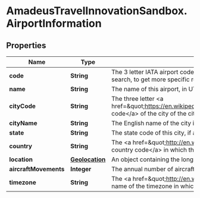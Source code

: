 # AmadeusTravelInnovationSandbox.AirportInformation

## Properties
Name | Type | Description | Notes
------------ | ------------- | ------------- | -------------
**code** | **String** | The 3 letter IATA airport code of this given airport. You can use this as an input parameter for a low-fare flight search, to get more specific results than the city code, but inspiration search works best using the city code. | 
**name** | **String** | The name of this airport, in UTF-8 format | 
**cityCode** | **String** | The three letter &lt;a href&#x3D;\&quot;https://en.wikipedia.org/wiki/International_Air_Transport_Association_airport_code\&quot;&gt;IATA code&lt;/a&gt; of the city of the city in which this airport is located. | 
**cityName** | **String** | The English name of the city in which this airport is located | 
**state** | **String** | The state code of this city, if applicable | [optional] 
**country** | **String** | The &lt;a href&#x3D;\&quot;http://en.wikipedia.org/wiki/ISO_3166-1_alpha-2\&quot;&gt;ISO 3166-1 alpha-2 country code&lt;/a&gt; in which this city can be found. | 
**location** | [**Geolocation**](Geolocation.md) |   An object containing the longitude and latitude of the given airport. | 
**aircraftMovements** | **Integer** | The annual number of aircraft movements at that airport. | [optional] 
**timezone** | **String** | The &lt;a href&#x3D;\&quot;http://en.wikipedia.org/wiki/List_of_tz_database_time_zones\&quot;&gt;Olson format&lt;/a&gt; name of the timezone in which this airport is located | 



